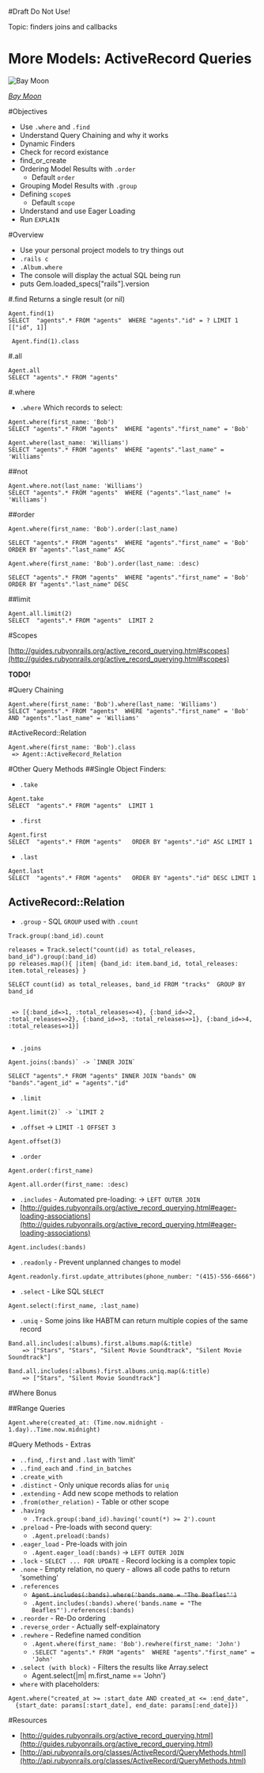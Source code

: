#Draft Do Not Use!



Topic: finders joins and callbacks

More Models: ActiveRecord Queries
==================

![Bay Moon](http://clients.stujophoto.com/photos/i-T95QPqj/4/L/i-T95QPqj-L.jpg)

[_Bay Moon_](http://clients.stujophoto.com/)


#Objectives
* Use `.where` and `.find`
* Understand Query Chaining and why it works
* Dynamic Finders
* Check for record existance
* find_or_create
* Ordering Model Results with `.order`
	* Default `order`
* Grouping Model Results with `.group`
* Defining `scope`s
	* Default `scope` 
* Understand and use Eager Loading
* Run `EXPLAIN`

#Overview
* Use your personal project models to try things out
* `.rails c`
* `.Album.where`
* The console will display the actual SQL being run
* puts Gem.loaded_specs["rails"].version


#.find
Returns a single result (or nil)

```
Agent.find(1)
SELECT  "agents".* FROM "agents"  WHERE "agents"."id" = ? LIMIT 1  [["id", 1]]
```

```
 Agent.find(1).class
```


#.all
```
Agent.all
SELECT "agents".* FROM "agents"
```

#.where
* `.where` Which records to select:

```
Agent.where(first_name: 'Bob')
SELECT "agents".* FROM "agents"  WHERE "agents"."first_name" = 'Bob'
```
```
Agent.where(last_name: 'Williams')
SELECT "agents".* FROM "agents"  WHERE "agents"."last_name" = 'Williams'
```

##not

```
Agent.where.not(last_name: 'Williams')
SELECT "agents".* FROM "agents"  WHERE ("agents"."last_name" != 'Williams')
```

##order 

```
Agent.where(first_name: 'Bob').order(:last_name)

SELECT "agents".* FROM "agents"  WHERE "agents"."first_name" = 'Bob'  ORDER BY "agents"."last_name" ASC

```

```
Agent.where(first_name: 'Bob').order(last_name: :desc)

SELECT "agents".* FROM "agents"  WHERE "agents"."first_name" = 'Bob'  ORDER BY "agents"."last_name" DESC

```

##limit

```
Agent.all.limit(2)
SELECT  "agents".* FROM "agents"  LIMIT 2
```


#Scopes

[http://guides.rubyonrails.org/active_record_querying.html#scopes](http://guides.rubyonrails.org/active_record_querying.html#scopes)


**TODO!**

#Query Chaining

```
Agent.where(first_name: 'Bob').where(last_name: 'Williams')
SELECT "agents".* FROM "agents"  WHERE "agents"."first_name" = 'Bob' AND "agents"."last_name" = 'Williams'
```

#ActiveRecord::Relation
```
Agent.where(first_name: 'Bob').class
 => Agent::ActiveRecord_Relation
```

#Other Query Methods
##Single Object Finders:
* `.take`

```
Agent.take
SELECT  "agents".* FROM "agents"  LIMIT 1
```

* `.first`

```
Agent.first
SELECT  "agents".* FROM "agents"   ORDER BY "agents"."id" ASC LIMIT 1

```

* `.last`

```
Agent.last
SELECT  "agents".* FROM "agents"   ORDER BY "agents"."id" DESC LIMIT 1
```
	
## ActiveRecord::Relation

* `.group` - SQL `GROUP` used with `.count`

```
Track.group(:band_id).count
```

```
releases = Track.select("count(id) as total_releases, band_id").group(:band_id)
pp releases.map(){ |item| {band_id: item.band_id, total_releases: item.total_releases} }

SELECT count(id) as total_releases, band_id FROM "tracks"  GROUP BY band_id


 => [{:band_id=>1, :total_releases=>4}, {:band_id=>2, :total_releases=>2}, {:band_id=>3, :total_releases=>1}, {:band_id=>4, :total_releases=>1}] 


```

* `.joins`

```
Agent.joins(:bands)` -> `INNER JOIN`

SELECT "agents".* FROM "agents" INNER JOIN "bands" ON "bands"."agent_id" = "agents"."id"

```

* `.limit`

```
Agent.limit(2)` -> `LIMIT 2
```

* `.offset` -> `LIMIT -1 OFFSET 3`

```
Agent.offset(3)
```

* `.order`

```
Agent.order(:first_name)
```


```
Agent.all.order(first_name: :desc)
```

* `.includes` - Automated pre-loading: -> `LEFT OUTER JOIN`
* [http://guides.rubyonrails.org/active_record_querying.html#eager-loading-associations](http://guides.rubyonrails.org/active_record_querying.html#eager-loading-associations)

```
Agent.includes(:bands)
```

* `.readonly` - Prevent unplanned changes to model

```
Agent.readonly.first.update_attributes(phone_number: "(415)-556-6666")
```

* `.select` - Like SQL `SELECT`

```
Agent.select(:first_name, :last_name)
```

* `.uniq` - Some joins like HABTM can return multiple copies of the same record

```
Band.all.includes(:albums).first.albums.map(&:title)
	=> ["Stars", "Stars", "Silent Movie Soundtrack", "Silent Movie Soundtrack"]
```


```
Band.all.includes(:albums).first.albums.uniq.map(&:title)
	=> ["Stars", "Silent Movie Soundtrack"] 
```

#Where Bonus

##Range Queries

```
Agent.where(created_at: (Time.now.midnight - 1.day)..Time.now.midnight)
```


	
#Query Methods - Extras
* `..find`, `.first` and `.last` with 'limit'
* `..find_each` and `.find_in_batches`
* `.create_with`
* `.distinct` - Only unique records alias for `uniq`
* `.extending` - Add new scope methods to relation
* `.from(other_relation)` - Table or other scope
* `.having`
	* `.Track.group(:band_id).having('count(*) >= 2').count`
* `.preload` - Pre-loads with second query: 
	* `.Agent.preload(:bands)`
* `.eager_load` - Pre-loads with join
	* `.Agent.eager_load(:bands)` -> `LEFT OUTER JOIN`
* `.lock` - `SELECT ... FOR UPDATE` - Record locking is a complex topic
* `.none` - Empty relation, no query - allows all code paths to return 'something'
* `.references`
	* ~~`Agent.includes(:bands).where('bands.name = "The Beafles"')`~~
	* `.Agent.includes(:bands).where('bands.name = "The Beafles"').references(:bands)`
* `.reorder` - Re-Do ordering
* `.reverse_order` - Actually self-explainatory 
* `.rewhere` - Redefine named condition
	* `.Agent.where(first_name: 'Bob').rewhere(first_name: 'John')`
	* `.SELECT "agents".* FROM "agents"  WHERE "agents"."first_name" = 'John'`
* `.select (with block)` - Filters the results like Array.select
	* Agent.select{|m| m.first_name == 'John'}
* `where` with placeholders:

```
Agent.where("created_at >= :start_date AND created_at <= :end_date",
  {start_date: params[:start_date], end_date: params[:end_date]})
```  	


#Resources
* [http://guides.rubyonrails.org/active_record_querying.html](http://guides.rubyonrails.org/active_record_querying.html)
* [http://api.rubyonrails.org/classes/ActiveRecord/QueryMethods.html](http://api.rubyonrails.org/classes/ActiveRecord/QueryMethods.html)